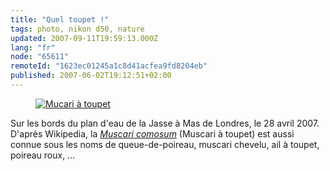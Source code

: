 ```yaml
---
title: "Quel toupet !"
tags: photo, nikon d50, nature
updated: 2007-09-11T19:59:13.000Z
lang: "fr"
node: "65611"
remoteId: "1623ec01245a1c8d41acfea9fd8204eb"
published: 2007-06-02T19:12:51+02:00
---
```

 


<figure class="object-center"><a href="/images/mucari-a-toupet.jpg"><img loading="lazy" src="/images/660x/mucari-a-toupet.jpg" alt="Mucari à toupet">
</a></figure>




 
Sur les bords du plan d'eau de la Jasse à Mas de Londres, le 28 avril 2007. D'après Wikipedia, la [*Muscari comosum*](http://fr.wikipedia.org/wiki/Muscari_comosum) (Muscari à toupet) est aussi connue sous les noms de queue-de-poireau, muscari chevelu, ail à toupet, poireau roux, …

